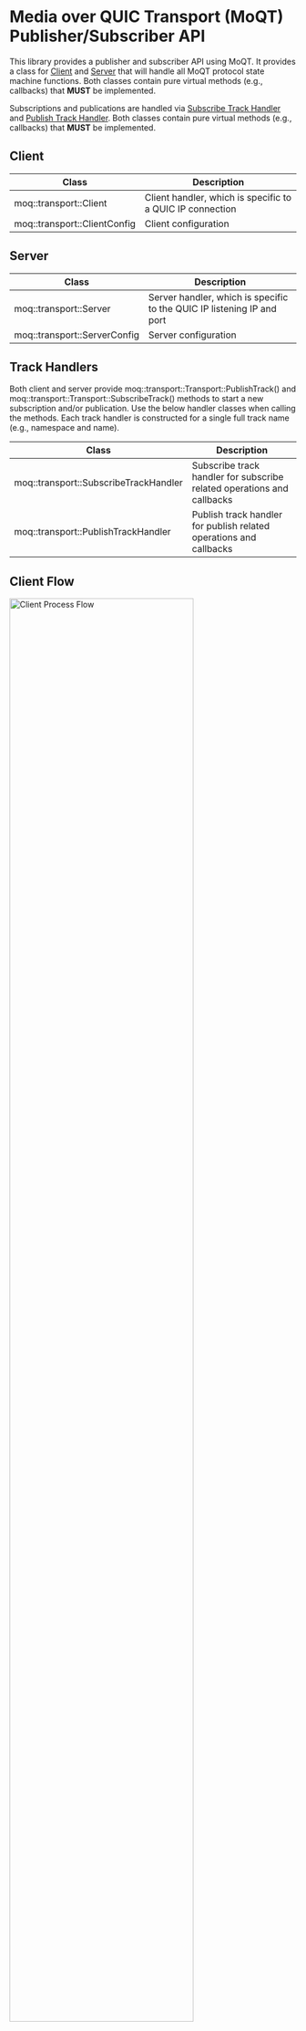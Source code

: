 # Media over QUIC Transport (MoQT) Publisher/Subscriber API

This library provides a publisher and subscriber API using MoQT. It provides
a class for [Client](#moq::transport::Client) and [Server](#moq::transport::Server) that
will handle all MoQT protocol state machine functions. Both classes contain pure virtual methods (e.g., callbacks)
that **MUST** be implemented. 

Subscriptions and publications are handled via [Subscribe Track Handler](#moq::transport::SubscribeTrackHandler) 
and [Publish Track Handler](#moq::transport::PublishTrackHandler). Both classes contain pure virtual methods
(e.g., callbacks) that **MUST** be implemented.

## Client

 Class                        | Description                                               
------------------------------|-----------------------------------------------------------
 moq::transport::Client       | Client handler, which is specific to a QUIC IP connection 
 moq::transport::ClientConfig | Client configuration                                      

## Server

 Class                        | Description                                                            
------------------------------|------------------------------------------------------------------------
 moq::transport::Server       | Server handler, which is specific to the QUIC IP listening IP and port 
 moq::transport::ServerConfig | Server configuration                                                   

## Track Handlers

Both client and server provide moq::transport::Transport::PublishTrack() and moq::transport::Transport::SubscribeTrack()
methods to start a new subscription and/or publication. Use the below handler classes when calling
the methods. Each track handler is constructed for a single full track name (e.g., namespace and name).

 Class                                 | Description                                                            
---------------------------------------|------------------------------------------------------------------------
 moq::transport::SubscribeTrackHandler | Subscribe track handler for subscribe related operations and callbacks 
 moq::transport::PublishTrackHandler   | Publish track handler for publish related operations and callbacks     

## Client Flow
<img src="../images/moqt-client-api.png" alt="Client Process Flow" style="height: auto; width:80%"/>

## Server Flow

## Documentation Links

* [API Process Flows](../docs/images/moqt-api-process-flows.html)
* [MOQT Implementation Details](https://github.com/Quicr/libquicr/blob/main/docs/moq-implementation.md)
* Quick Start
